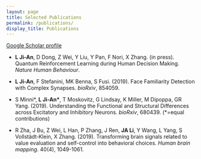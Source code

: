 ```yaml
---
layout: page
title: Selected Publications
permalink: /publications/
display_title: Publications
---
```


[Google Scholar profile](https://scholar.google.com/citations?user=lge1u8kAAAAJ)

- **L Ji-An**, D Dong, Z Wei, Y Liu, Y Pan, F Nori, X Zhang. (in press). Quantum Reinforcement Learning during Human Decision Making. *Nature Human Behaviour*. 

- **L Ji-An**, F Stefanini, MK Benna, S Fusi. (2019). Face Familiarity Detection with Complex Synapses. *bioRxiv*, 854059.

- S Minni\*, **L Ji-An\***, T Moskovitz, G Lindsay, K Miller, M Dipoppa, GR Yang. (2019). Understanding the Functional and Structural Differences across Excitatory and Inhibitory Neurons. *bioRxiv*, 680439. (\*=equal contributions)

- R Zha, J Bu, Z Wei, L Han, P Zhang, J Ren, **JA Li**, Y Wang, L Yang, S Vollstädt‐Klein, X Zhang. (2019). Transforming brain signals related to value evaluation and self-control into behavioral choices. *Human brain mapping*. 40(4), 1049-1061.
